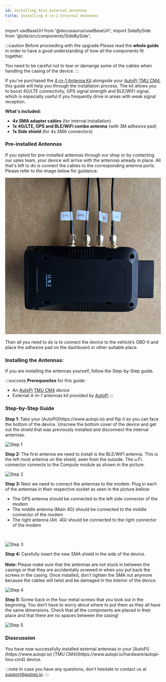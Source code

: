 ```yaml
---
id: installing_4in1_external_antennas
title: Installing 4-in-1 External Antennas
---
```


import useBaseUrl from '@docusaurus/useBaseUrl';
import SideBySide from '@site/src/components/SideBySide';

:::caution Before proceeding with the upgrade
Please read the **whole guide** in order to have a good understanding of how all the components fit together.

You need to be careful not to tear or damange some of the cables when handling the casing of the device.
:::

If you've purchased the [4-in-1 Antenna Kit](https://shop.autopi.io/products/4-in-1-car-antenna-lte-x2-gps-wifi) 
alongside your [AutoPi](https://www.autopi.io) [TMU CM4](https://www.autopi.io/hardware/autopi-tmu-cm4), this guide will help you through the 
installation process. The kit allows you to boost 4G/LTE connectivity, 
GPS signal strength and BLE/WiFI signal, which is especially useful if you frequently drive
in areas with weak signal reception. 

**What's included:** 
- **4x SMA adapter cables** (for internal installation) 
- **1x 4G/LTE, GPS and BLE/WiFi combo antenna** (with 3M adhesive pad) 
- **1x Side shield** (for 4x SMA connectors) 

### Pre-installed Antennas
If you opted for pre-installed antennas through our shop or by contacting our 
sales team, your device will arrive with the antennas already in place. All that's
left to do is connect the cables to the corresponding antenna ports. Please refer
to the image below for guidance. 

![Device with antenna](/img/hardware/autopi_tmu_cm4/installing_4in1_external_antennas/autopi_cable_connections.jpg)

Then all you need to do is to connect the device to the vehicle’s OBD-II and place
the adhesive pad on the dashboard or other suitable place.  

### Installing the Antennas: 

If you are installing the antennas yourself, follow the Step-by-Step guide.

:::success
**Prerequesites** for this guide:
- An [AutoPi](https://www.autopi.io) [TMU CM4](https://www.autopi.io/hardware/autopi-tmu-cm4) device
- External 4-in-1 antennas kit provided by [AutoPi](https://www.autopi.io)
:::

### Step-by-Step Guide

<SideBySide>
	<p>
		<strong>Step 1: </strong>
		Take your [AutoPi](https://www.autopi.io) and flip it so you can face the bottom of the device. Unscrew the bottom cover of the device and get out the shield that was previously installed and disconnect the internal antennas. 
	</p>
	<img alt="Step 1" src={useBaseUrl('/img/hardware/autopi_tmu_cm4/installing_4in1_external_antennas/autopi_case_open.jpg')}/>
</SideBySide>
<br/>

<SideBySide>
	<p>
		<strong>Step 2: </strong>
		The first antenna we need to install is the BLE/WiFI antenna. This is the left most antenna on the shield, seen from the outside. The u.Fl. connector connects to the Compute module as shown in the picture. 
	</p>
	<img alt="Step 2" src={useBaseUrl('/img/hardware/autopi_tmu_cm4/installing_4in1_external_antennas/autopi_connecting_wifi.jpg')}/>
</SideBySide>
<br/>

<SideBySide>
	<p>
		<strong>Step 3: </strong>
		Next we need to connect the antennas to the modem. Plug in each of the antennas in their respective socket as seen in the picture bellow: <br/>
		 <ul>
		 	<li>The GPS antenna should be connected to the left side connector of the modem</li> 
		 	<li>The middle antenna (Main 4G) should be connected to the middle connector of the modem</li>
			<li>The right antenna (Alt. 4G) should be connected to the right connector of the modem</li></ul><br/>			
	</p>
	<img class="zoomable" alt="Step 3" src={useBaseUrl('/img/hardware/autopi_tmu_cm4/installing_4in1_external_antennas/autopi_connecting_modem.jpg')}/>
</SideBySide>
<br/>

<SideBySide>
	<p>
		<strong>Step 4: </strong>
		Carefully insert the new SMA shield in the side of the device. <br/><br/>
		<strong>Note: </strong>
		Please make sure that the antennas are not stuck in between the casings or that they are accidentally screwed in when you put back the screws in the casing. Once installed,
		don't tighten the SMA nut anymore because the cables will twist and be damaged in the interior of the device.
	</p>
	<img alt="Step 4" src={useBaseUrl('/img/hardware/autopi_tmu_cm4/installing_4in1_external_antennas/autopi_insert_shield.jpg')}/>
</SideBySide>
<br/>

<SideBySide>
	<p>
		<strong>Step 5: </strong>
		Screw back in the four metal screws that you took out in the beginning. You don’t have to worry about where to put them as they all have the same dimensions. Check that all the components are placed in their place and that there are no spaces between the casing!
	</p>
	<img alt="Step 5" src={useBaseUrl('/img/hardware/autopi_tmu_cm4/installing_4in1_external_antennas/autopi_screw_together.jpg')}/>
</SideBySide>
<br/> 



### Disscussion
<p>
	You have now successfully installed external antennas in your [AutoPi](https://www.autopi.io) [TMU CM4](https://www.autopi.io/hardware/autopi-tmu-cm4) device.
</p>

:::note
In case you have any questions, don't hesitate to contact us at [support@autopi.io](mailto:support@autopi.io).
:::
